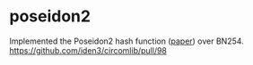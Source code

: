 # poseidon2

Implemented the Poseidon2 hash function ([paper](https://eprint.iacr.org/2023/323.pdf)) over BN254.
https://github.com/iden3/circomlib/pull/98
